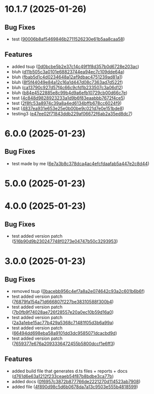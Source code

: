 
# 10.1.7 (2025-01-26)

## Bug Fixes

- test ([90006b8af5469846b2711526230e61b5aa8caa58](https://github.com/<owner>/<repo>/commit/90006b8af5469846b2711526230e61b5aa8caa58))

## Features

- added tsup ([0d0bcbe5b2e37c14c49f1f8d357b0d6728e203ac](https://github.com/<owner>/<repo>/commit/0d0bcbe5b2e37c14c49f1f8d357b0d6728e203ac))
- bluh ([d11b505c3a0101e68823744ea94ec7c109dde64a](https://github.com/<owner>/<repo>/commit/d11b505c3a0101e68823744ea94ec7c109dde64a))
- bluh ([fbab5d1c4d0234648a12af9dbac4751239ad81a1](https://github.com/<owner>/<repo>/commit/fbab5d1c4d0234648a12af9dbac4751239ad81a1))
- bluh ([8f5f44049e84a12c16a1d447d08c7363ad7d522f](https://github.com/<owner>/<repo>/commit/8f5f44049e84a12c16a1d447d08c7363ad7d522f))
- bluh ([ca13790c927d57f4c66c9cfd1b233507c3a06d12](https://github.com/<owner>/<repo>/commit/ca13790c927d57f4c66c9cfd1b233507c3a06d12))
- bluh ([b84e4522885e8c99b4d9a6efb10729cb00d66c7e](https://github.com/<owner>/<repo>/commit/b84e4522885e8c99b4d9a6efb10729cb00d66c7e))
- test ([4c848d9828923233a1d9b6f83eaabbb7672f4ce5](https://github.com/<owner>/<repo>/commit/4c848d9828923233a1d9b6f83eaabbb7672f4ce5))
- test ([2f8fc53a8974c39a8a4ed6134bffb678cc6024f9](https://github.com/<owner>/<repo>/commit/2f8fc53a8974c39a8a4ed6134bffb678cc6024f9))
- test ([4837ea931e653e25e0b00be9c021d7e0e151bde8](https://github.com/<owner>/<repo>/commit/4837ea931e653e25e0b00be9c021d7e0e151bde8))
- testing3 ([e47ee02f71843ddb229af06672f6ab2a35ed8dc7](https://github.com/<owner>/<repo>/commit/e47ee02f71843ddb229af06672f6ab2a35ed8dc7))

    
# 6.0.0 (2025-01-23)

## Bug Fixes

- test made by me ([6e7a3b8c378dca4ac4efcfdaafab5a447e2c8d44](https://github.com/<owner>/<repo>/commit/6e7a3b8c378dca4ac4efcfdaafab5a447e2c8d44))

    
# 5.0.0 (2025-01-23)

    
# 4.0.0 (2025-01-23)

## Bug Fixes

- test added version patch ([516b90d9b230247748f0273e04747b50c3293953](https://github.com/<owner>/<repo>/commit/516b90d9b230247748f0273e04747b50c3293953))

    
# 3.0.0 (2025-01-23)

## Bug Fixes

- removed tsup ([0bacebb956c4ef7a8a2e074642c93a2c601b6b6f](https://github.com/<owner>/<repo>/commit/0bacebb956c4ef7a8a2e074642c93a2c601b6b6f))
- test added version patch ([76879fa154a71d666807f227be38310588f300b4](https://github.com/<owner>/<repo>/commit/76879fa154a71d666807f227be38310588f300b4))
- test added version patch ([7b0fb9f74028ae726f28557e20a0ec10b59d16a0](https://github.com/<owner>/<repo>/commit/7b0fb9f74028ae726f28557e20a0ec10b59d16a0))
- test added version patch ([2a3a1ebe15ac77b429a5368c71481f05d3b6a99a](https://github.com/<owner>/<repo>/commit/2a3a1ebe15ac77b429a5368c71481f05d3b6a99a))
- test added version patch ([66494dd698eba58a9101dd3dc9585071dcacbd9d](https://github.com/<owner>/<repo>/commit/66494dd698eba58a9101dd3dc9585071dcacbd9d))
- test added version patch ([7659377e676a2093336472455b5800dccf1e6ff3](https://github.com/<owner>/<repo>/commit/7659377e676a2093336472455b5800dccf1e6ff3))

## Features

- added build file that generates d.ts files + reports + docs ([d761d6e63a1212f233ceaeb54f87b8bdbe3ca77b](https://github.com/<owner>/<repo>/commit/d761d6e63a1212f233ceaeb54f87b8bdbe3ca77b))
- added docs ([0f6957c3872b877766de2221270d114523ab7908](https://github.com/<owner>/<repo>/commit/0f6957c3872b877766de2221270d114523ab7908))
- added file ([4f890d98c5d6b0678da7a13c9503e555b4818599](https://github.com/<owner>/<repo>/commit/4f890d98c5d6b0678da7a13c9503e555b4818599))

    